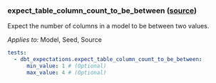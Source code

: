### expect_table_column_count_to_be_between ([source](https://github.com/calogica/dbt-expectations/blob/main/README.md#expect_table_column_count_to_be_between))

Expect the number of columns in a model to be between two values.

*Applies to:* Model, Seed, Source

```yaml
tests:
  - dbt_expectations.expect_table_column_count_to_be_between:
      min_value: 1 # (Optional)
      max_value: 4 # (Optional)
```